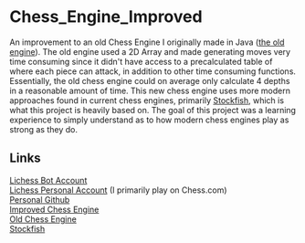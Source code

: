 # Chess_Engine_Improved

An improvement to an old Chess Engine I originally made in Java ([the old engine](https://github.com/GoldenRare/Chess_Engine)). The old engine used a 2D Array and made
generating moves very time consuming since it didn't have access to a precalculated table of where each piece can attack, in addition to other time consuming functions. 
Essentially, the old chess engine could on average only calculate 4 depths in a reasonable amount of time. This new chess engine uses more modern approaches found in 
current chess engines, primarily [Stockfish](https://github.com/official-stockfish/Stockfish), which is what this project is heavily based on. The goal of this project was a 
learning experience to simply understand as to how modern chess engines play as strong as they do. 

## Links

[Lichess Bot Account](https://lichess.org/@/GoldenRareBOT)  
[Lichess Personal Account](https://lichess.org/@/GoldenRare) (I primarily play on Chess.com)  
[Personal Github](https://github.com/GoldenRare)  
[Improved Chess Engine](https://github.com/GoldenRare/Chess_Engine_Improved)  
[Old Chess Engine](https://github.com/GoldenRare/Chess_Engine)  
[Stockfish](https://github.com/official-stockfish/Stockfish) 
